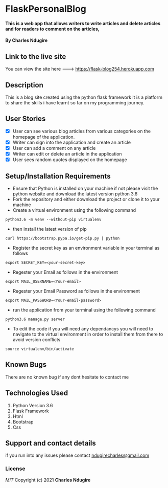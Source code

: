 # FlaskPersonalBlog
####  This is a web app that allows writers to write articles and delete articles and for readers to comment on the articles,
#### By **Charles Ndugire**
## Link to the live site
You can view the site here ---> https://flask-blog254.herokuapp.com

## Description
This is a blog site created using the python flask framework it is a platform to share the skills i have learnt so far on my programming journey.
## User Stories
- [x] User can see various blog articles from various categories on the homepage of the application.
- [x] Writer can sign into the application and create an article
- [x] User can add a comment on any article
- [x] Writer can edit or delete an article in the application 
- [x] User sees random quotes displayed on the homepage

## Setup/Installation Requirements
* Ensure that Python is installed on your machine if not please visit the python website and download the latest version python 3.6
* Fork the repository and either download the project or clone it to your machine
* Create a virtual environment using the following command
```
python3.6 -m venv --without-pip virtualenv
```
* then install the latest version of pip
```
curl https://bootstrap.pypa.io/get-pip.py | python
```
* Register the secret key as an environment variable in your terminal as follows
```
export SECRET_KEY=<your-secret-key>
```
* Regester your Email as follows in the environment
```
export MAIL_USERNAME=<Your-email>
```
* Regester your Email Password as follows in the environment
```
export MAIL_PASSWORD=<Your-email-password>
```
* run the application from your terminal using the following command
```
python3.6 manage.py server
```
* To edit the code if you will need any dependancys you will need to navigate to the virtual environment in order to install them from there to avoid version conflicts
```
source virtualenv/bin/activate
```
## Known Bugs
There are no known bug if any dont hesitate to contact me
## Technologies Used
1. Python Version 3.6
2. Flask Framework
3. Html
4. Bootstrap
5. Css
## Support and contact details
if you run into any issues please contact ndugirecharles@gmail.com
### License
*MIT*
Copyright (c) 2021 **Charles Ndugire**
